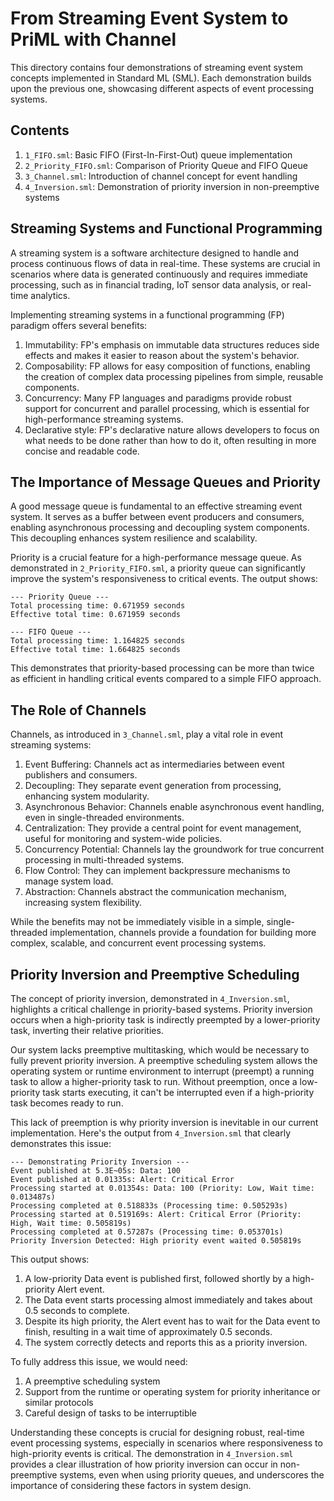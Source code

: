 # From Streaming Event System to PriML with Channel

This directory contains four demonstrations of streaming event system concepts implemented in Standard ML (SML). Each demonstration builds upon the previous one, showcasing different aspects of event processing systems.

## Contents

1. `1_FIFO.sml`: Basic FIFO (First-In-First-Out) queue implementation
2. `2_Priority_FIFO.sml`: Comparison of Priority Queue and FIFO Queue
3. `3_Channel.sml`: Introduction of channel concept for event handling
4. `4_Inversion.sml`: Demonstration of priority inversion in non-preemptive systems

## Streaming Systems and Functional Programming

A streaming system is a software architecture designed to handle and process continuous flows of data in real-time. These systems are crucial in scenarios where data is generated continuously and requires immediate processing, such as in financial trading, IoT sensor data analysis, or real-time analytics.

Implementing streaming systems in a functional programming (FP) paradigm offers several benefits:

1. Immutability: FP's emphasis on immutable data structures reduces side effects and makes it easier to reason about the system's behavior.
2. Composability: FP allows for easy composition of functions, enabling the creation of complex data processing pipelines from simple, reusable components.
3. Concurrency: Many FP languages and paradigms provide robust support for concurrent and parallel processing, which is essential for high-performance streaming systems.
4. Declarative style: FP's declarative nature allows developers to focus on what needs to be done rather than how to do it, often resulting in more concise and readable code.

## The Importance of Message Queues and Priority

A good message queue is fundamental to an effective streaming event system. It serves as a buffer between event producers and consumers, enabling asynchronous processing and decoupling system components. This decoupling enhances system resilience and scalability.

Priority is a crucial feature for a high-performance message queue. As demonstrated in `2_Priority_FIFO.sml`, a priority queue can significantly improve the system's responsiveness to critical events. The output shows:

```
--- Priority Queue ---
Total processing time: 0.671959 seconds
Effective total time: 0.671959 seconds

--- FIFO Queue ---
Total processing time: 1.164825 seconds
Effective total time: 1.664825 seconds
```

This demonstrates that priority-based processing can be more than twice as efficient in handling critical events compared to a simple FIFO approach.

## The Role of Channels

Channels, as introduced in `3_Channel.sml`, play a vital role in event streaming systems:

1. Event Buffering: Channels act as intermediaries between event publishers and consumers.
2. Decoupling: They separate event generation from processing, enhancing system modularity.
3. Asynchronous Behavior: Channels enable asynchronous event handling, even in single-threaded environments.
4. Centralization: They provide a central point for event management, useful for monitoring and system-wide policies.
5. Concurrency Potential: Channels lay the groundwork for true concurrent processing in multi-threaded systems.
6. Flow Control: They can implement backpressure mechanisms to manage system load.
7. Abstraction: Channels abstract the communication mechanism, increasing system flexibility.

While the benefits may not be immediately visible in a simple, single-threaded implementation, channels provide a foundation for building more complex, scalable, and concurrent event processing systems.

## Priority Inversion and Preemptive Scheduling

The concept of priority inversion, demonstrated in `4_Inversion.sml`, highlights a critical challenge in priority-based systems. Priority inversion occurs when a high-priority task is indirectly preempted by a lower-priority task, inverting their relative priorities.

Our system lacks preemptive multitasking, which would be necessary to fully prevent priority inversion. A preemptive scheduling system allows the operating system or runtime environment to interrupt (preempt) a running task to allow a higher-priority task to run. Without preemption, once a low-priority task starts executing, it can't be interrupted even if a high-priority task becomes ready to run.

This lack of preemption is why priority inversion is inevitable in our current implementation. Here's the output from `4_Inversion.sml` that clearly demonstrates this issue:

```
--- Demonstrating Priority Inversion ---
Event published at 5.3E~05s: Data: 100
Event published at 0.01335s: Alert: Critical Error
Processing started at 0.01354s: Data: 100 (Priority: Low, Wait time: 0.013487s)
Processing completed at 0.518833s (Processing time: 0.505293s)
Processing started at 0.519169s: Alert: Critical Error (Priority: High, Wait time: 0.505819s)
Processing completed at 0.57287s (Processing time: 0.053701s)
Priority Inversion Detected: High priority event waited 0.505819s
```

This output shows:

1. A low-priority Data event is published first, followed shortly by a high-priority Alert event.
2. The Data event starts processing almost immediately and takes about 0.5 seconds to complete.
3. Despite its high priority, the Alert event has to wait for the Data event to finish, resulting in a wait time of approximately 0.5 seconds.
4. The system correctly detects and reports this as a priority inversion.

To fully address this issue, we would need:

1. A preemptive scheduling system
2. Support from the runtime or operating system for priority inheritance or similar protocols
3. Careful design of tasks to be interruptible

Understanding these concepts is crucial for designing robust, real-time event processing systems, especially in scenarios where responsiveness to high-priority events is critical. The demonstration in `4_Inversion.sml` provides a clear illustration of how priority inversion can occur in non-preemptive systems, even when using priority queues, and underscores the importance of considering these factors in system design.